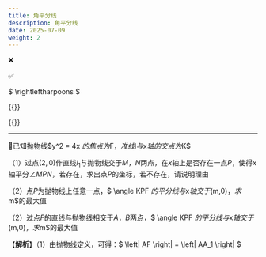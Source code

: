 ```yaml
---
title: 角平分线
description: 角平分线
date: 2025-07-09
weight: 2
---
```


<style>
th, td {
  border: 1px solid rgb(190, 190, 190);
}
</style>

&#10060;

&#9989;

$ \rightleftharpoons $


{{<alert color="danger" title="注意" >}}





{{</alert>}}



---

&#128311;已知抛物线$y^2 = 4x $的焦点为$F$，准线$l$与$x$轴的交点为$K$


（1）过点$(2,0)$作直线$l_1$与抛物线交于$M$，$N$两点，在$x$轴上是否存在一点$P$，使得$x$轴平分$\angle MPN$，若存在，求出点$P$的坐标，若不存在，请说明理由


（2）点$P$为抛物线上任意一点，$ \angle KPF $的平分线与$x$轴交于$(m,0)$，求$m$的最大值

（2）过点$F$的直线与抛物线相交于$A$，$B$两点，$ \angle KPF $的平分线与$x$轴交于$(m,0)$，求$m$的最大值



【**解析**】（1）由抛物线定义，可得：$ \left| AF \right| = \left| AA_1 \right| $




